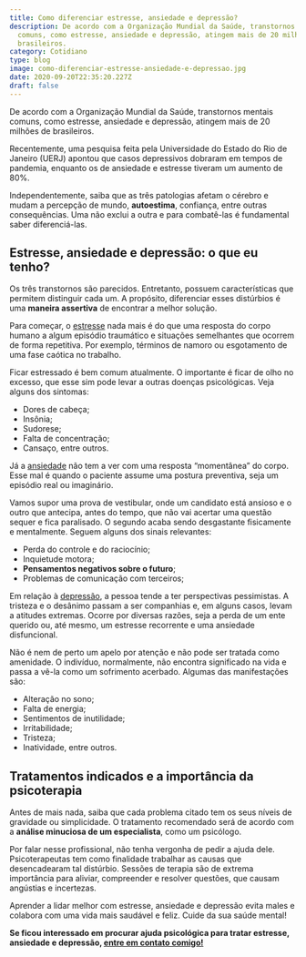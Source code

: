 ```yaml
---
title: Como diferenciar estresse, ansiedade e depressão?
description: De acordo com a Organização Mundial da Saúde, transtornos mentais
  comuns, como estresse, ansiedade e depressão, atingem mais de 20 milhões de
  brasileiros.
category: Cotidiano
type: blog
image: como-diferenciar-estresse-ansiedade-e-depressao.jpg
date: 2020-09-20T22:35:20.227Z
draft: false
---
```


De acordo com a Organização Mundial da Saúde, transtornos mentais comuns, como estresse, ansiedade e depressão, atingem mais de 20 milhões de brasileiros.

Recentemente, uma pesquisa feita pela Universidade do Estado do Rio de Janeiro (UERJ) apontou que casos depressivos dobraram em tempos de pandemia, enquanto os de ansiedade e estresse tiveram um aumento de 80%.

Independentemente, saiba que as três patologias afetam o cérebro e mudam a percepção de mundo, **autoestima**, confiança, entre outras consequências. Uma não exclui a outra e para combatê-las é fundamental saber diferenciá-las.

## Estresse, ansiedade e depressão: o que eu tenho?

Os três transtornos são parecidos. Entretanto, possuem características que permitem distinguir cada um. A propósito, diferenciar esses distúrbios é uma **maneira assertiva** de encontrar a melhor solução.

Para começar, o [estresse](https://yuribusin.com.br/como-lidar-com-situacoes-estressantes/) nada mais é do que uma resposta do corpo humano a algum episódio traumático e situações semelhantes que ocorrem de forma repetitiva. Por exemplo, términos de namoro ou esgotamento de uma fase caótica no trabalho.

Ficar estressado é bem comum atualmente. O importante é ficar de olho no excesso, que esse sim pode levar a outras doenças psicológicas. Veja alguns dos sintomas:

- Dores de cabeça;
- Insônia;
- Sudorese;
- Falta de concentração;
- Cansaço, entre outros.

Já a [ansiedade](https://yuribusin.com.br/terapia-para-ansiedade/) não tem a ver com uma resposta “momentânea” do corpo. Esse mal é quando o paciente assume uma postura preventiva, seja um episódio real ou imaginário.

Vamos supor uma prova de vestibular, onde um candidato está ansioso e o outro que antecipa, antes do tempo, que não vai acertar uma questão sequer e fica paralisado. O segundo acaba sendo desgastante fisicamente e mentalmente. Seguem alguns dos sinais relevantes:

- Perda do controle e do raciocínio;
- Inquietude motora;
- **Pensamentos negativos sobre o futuro**;
- Problemas de comunicação com terceiros;

Em relação à [depressão](https://yuribusin.com.br/8-sintomas-de-depressao-que-voce-precisa-reconhecer/), a pessoa tende a ter perspectivas pessimistas. A tristeza e o desânimo passam a ser companhias e, em alguns casos, levam a atitudes extremas. Ocorre por diversas razões, seja a perda de um ente querido ou, até mesmo, um estresse recorrente e uma ansiedade disfuncional.

Não é nem de perto um apelo por atenção e não pode ser tratada como amenidade. O indivíduo, normalmente, não encontra significado na vida e passa a vê-la como um sofrimento acerbado. Algumas das manifestações são:

- Alteração no sono;
- Falta de energia;
- Sentimentos de inutilidade;
- Irritabilidade;
- Tristeza;
- Inatividade, entre outros.

## Tratamentos indicados e a importância da psicoterapia

Antes de mais nada, saiba que cada problema citado tem os seus níveis de gravidade ou simplicidade. O tratamento recomendado será de acordo com a **análise minuciosa de um especialista**, como um psicólogo.

Por falar nesse profissional, não tenha vergonha de pedir a ajuda dele. Psicoterapeutas tem como finalidade trabalhar as causas que desencadearam tal distúrbio. Sessões de terapia são de extrema importância para aliviar, compreender e resolver questões, que causam angústias e incertezas.

Aprender a lidar melhor com estresse, ansiedade e depressão evita males e colabora com uma vida mais saudável e feliz. Cuide da sua saúde mental!

**Se ficou interessado em procurar ajuda psicológica para tratar estresse, ansiedade e depressão, [entre em contato comigo!](https://yuribusin.com.br/contato/)**
